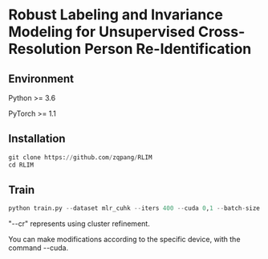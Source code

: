 # Robust Labeling and Invariance Modeling for Unsupervised Cross-Resolution Person Re-Identification

## Environment
Python >= 3.6

PyTorch >= 1.1

## Installation
```python
git clone https://github.com/zqpang/RLIM
cd RLIM
```

## Train
```python
python train.py --dataset mlr_cuhk --iters 400 --cuda 0,1 --batch-size 32 --cr
```
"--cr" represents using cluster refinement.

You can make modifications according to the specific device, with the command --cuda.
